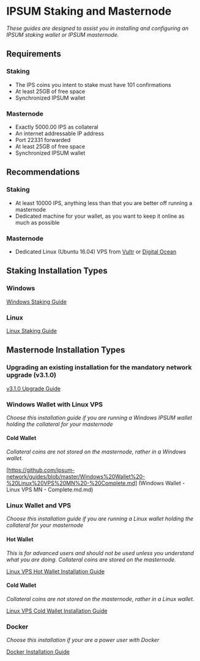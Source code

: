 # IPSUM Staking and Masternode
*These guides are designed to assist you in installing and configuring an IPSUM staking wallet or IPSUM masternode.* 

## Requirements

### Staking
  * The IPS coins you intent to stake must have 101 confirmations
  * At least 25GB of free space
  * Synchronized IPSUM wallet

### Masternode
  * Exactly 5000.00 IPS as collateral
  * An internet addressable IP address
  * Port 22331 forwarded
  * At least 25GB of free space
  * Synchronized IPSUM wallet
  
## Recommendations

### Staking
  * At least 10000 IPS, anything less than that you are better off running a masternode
  * Dedicated machine for your wallet, as you want to keep it online as much as possible
  
### Masternode
  * Dedicated Linux (Ubuntu 16.04) VPS from [Vultr](https://www.vultr.com/?ref=7426211) or [Digital Ocean](https://m.do.co/c/0d726bd8cfdc)

## Staking Installation Types

### Windows

[Windows Staking Guide](STAKING-WINDOWS.md)

### Linux

[Linux Staking Guide](STAKING-LINUX.md)
  
## Masternode Installation Types

### Upgrading an existing installation for the mandatory network upgrade (v3.1.0)

[v3.1.0 Upgrade Guide](v3.1-UPDATE.md)

### Windows Wallet with Linux VPS
*Choose this installation guide if you are running a Windows IPSUM wallet holding the collateral for your masternode*

#### Cold Wallet
*Collateral coins are not stored on the masternode, rather in a Windows wallet.*

[https://github.com/ipsum-network/guides/blob/master/Windows%20Wallet%20-%20Linux%20VPS%20MN%20-%20Complete.md] (Windows Wallet - Linux VPS MN - Complete.md.md)

### Linux Wallet and VPS
*Choose this installation guide if you are running a Linux wallet holding the collateral for your masternode*

#### Hot Wallet
*This is for advanced users and should not be used unless you understand what you are doing. Collateral coins are stored on the masternode.*

[Linux VPS Hot Wallet Installation Guide](LINUX-HOT.md)

#### Cold Wallet
*Collateral coins are not stored on the masternode, rather in a Linux wallet.*

[Linux VPS Cold Wallet Installation Guide](LINUX-COLD.md)

### Docker
*Choose this installation if your are a power user with Docker*

[Docker Installation Guide](DOCKER.md)
